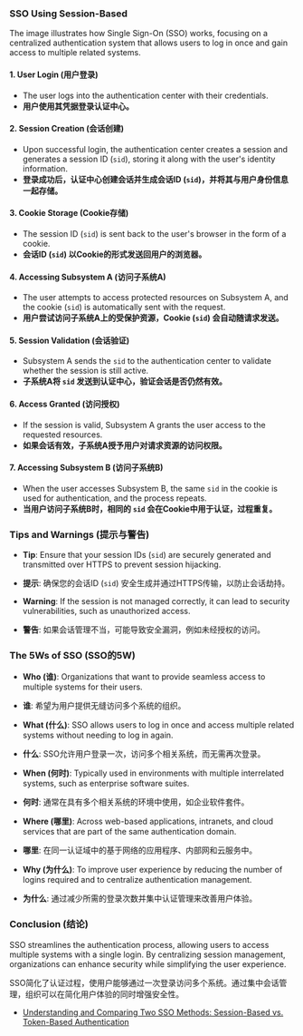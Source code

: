 ### SSO Using Session-Based

The image illustrates how Single Sign-On (SSO) works, focusing on a centralized authentication system that allows users to log in once and gain access to multiple related systems.

#### 1. User Login (用户登录)
- The user logs into the authentication center with their credentials.
- **用户使用其凭据登录认证中心。**

#### 2. Session Creation (会话创建)
- Upon successful login, the authentication center creates a session and generates a session ID (`sid`), storing it along with the user's identity information.
- **登录成功后，认证中心创建会话并生成会话ID (`sid`)，并将其与用户身份信息一起存储。**

#### 3. Cookie Storage (Cookie存储)
- The session ID (`sid`) is sent back to the user's browser in the form of a cookie.
- **会话ID (`sid`) 以Cookie的形式发送回用户的浏览器。**

#### 4. Accessing Subsystem A (访问子系统A)
- The user attempts to access protected resources on Subsystem A, and the cookie (`sid`) is automatically sent with the request.
- **用户尝试访问子系统A上的受保护资源，Cookie (`sid`) 会自动随请求发送。**

#### 5. Session Validation (会话验证)
- Subsystem A sends the `sid` to the authentication center to validate whether the session is still active.
- **子系统A将 `sid` 发送到认证中心，验证会话是否仍然有效。**

#### 6. Access Granted (访问授权)
- If the session is valid, Subsystem A grants the user access to the requested resources.
- **如果会话有效，子系统A授予用户对请求资源的访问权限。**

#### 7. Accessing Subsystem B (访问子系统B)
- When the user accesses Subsystem B, the same `sid` in the cookie is used for authentication, and the process repeats.
- **当用户访问子系统B时，相同的 `sid` 会在Cookie中用于认证，过程重复。**

### Tips and Warnings (提示与警告)

- **Tip**: Ensure that your session IDs (`sid`) are securely generated and transmitted over HTTPS to prevent session hijacking.
- **提示**: 确保您的会话ID (`sid`) 安全生成并通过HTTPS传输，以防止会话劫持。

- **Warning**: If the session is not managed correctly, it can lead to security vulnerabilities, such as unauthorized access.
- **警告**: 如果会话管理不当，可能导致安全漏洞，例如未经授权的访问。

### The 5Ws of SSO (SSO的5W)

- **Who (谁)**: Organizations that want to provide seamless access to multiple systems for their users.
- **谁**: 希望为用户提供无缝访问多个系统的组织。

- **What (什么)**: SSO allows users to log in once and access multiple related systems without needing to log in again.
- **什么**: SSO允许用户登录一次，访问多个相关系统，而无需再次登录。

- **When (何时)**: Typically used in environments with multiple interrelated systems, such as enterprise software suites.
- **何时**: 通常在具有多个相关系统的环境中使用，如企业软件套件。

- **Where (哪里)**: Across web-based applications, intranets, and cloud services that are part of the same authentication domain.
- **哪里**: 在同一认证域中的基于网络的应用程序、内部网和云服务中。

- **Why (为什么)**: To improve user experience by reducing the number of logins required and to centralize authentication management.
- **为什么**: 通过减少所需的登录次数并集中认证管理来改善用户体验。

### Conclusion (结论)
SSO streamlines the authentication process, allowing users to access multiple systems with a single login. By centralizing session management, organizations can enhance security while simplifying the user experience.

SSO简化了认证过程，使用户能够通过一次登录访问多个系统。通过集中会话管理，组织可以在简化用户体验的同时增强安全性。

- [Understanding and Comparing Two SSO Methods: Session-Based vs. Token-Based Authentication](https://codebitwave.com/security-101-understanding-and-comparing-two-sso-methods-session-based-vs-token-based-authentication/)
